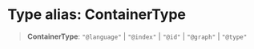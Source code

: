 # Type alias: ContainerType

> **ContainerType**: `"@language"` \| `"@index"` \| `"@id"` \| `"@graph"` \| `"@type"`
